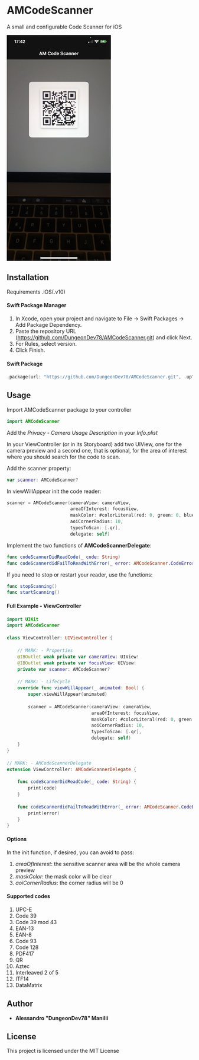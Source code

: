 # AMCodeScanner
A small and configurable Code Scanner for iOS

![Image description](https://github.com/DungeonDev78/AMCodeScanner/blob/main/Images/img001.jpg)

## Installation
Requirements
.iOS(.v10)

#### Swift Package Manager 
1. In Xcode, open your project and navigate to File → Swift Packages → Add Package Dependency.
2. Paste the repository URL (https://github.com/DungeonDev78/AMCodeScanner.git) and click Next.
3. For Rules, select version.
4. Click Finish.

#### Swift Package
```swift
.package(url: "https://github.com/DungeonDev78/AMCodeScanner.git", .upToNextMajor(from: "1.0.0"))
```


## Usage

Import AMCodeScanner package to your controller
```swift
import AMCodeScanner
```

Add the *Privacy - Camera Usage Description* in your *Info.plist*

In your ViewController (or in its Storyboard) add two UIView, one for the camera preview and a second one, that is optional, for the area of interest where you should search for the code to scan.

Add the scanner property:
```swift
var scanner: AMCodeScanner?
```

In viewWillAppear init the code reader:
```swift
scanner = AMCodeScanner(cameraView: cameraView,
                        areaOfInterest: focusView,
                        maskColor: #colorLiteral(red: 0, green: 0, blue: 0, alpha: 0.5),
                        aoiCornerRadius: 10,
                        typesToScan: [.qr],
                        delegate: self)
```

Implement the two functions of **AMCodeScannerDelegate**:
```swift
func codeScannerDidReadCode(_ code: String)
func codeScannerdidFailToReadWithError(_ error: AMCodeScanner.CodeError)
```

If you need to stop or restart your reader, use the functions:
```swift
func stopScanning()
func startScanning()
```

#### Full Example - ViewController
```swift
import UIKit
import AMCodeScanner

class ViewController: UIViewController {
    
    // MARK: - Properties
    @IBOutlet weak private var cameraView: UIView!
    @IBOutlet weak private var focusView: UIView!
    private var scanner: AMCodeScanner?

    // MARK: - Lifecycle
    override func viewWillAppear(_ animated: Bool) {
        super.viewWillAppear(animated)
        
        scanner = AMCodeScanner(cameraView: cameraView,
                                areaOfInterest: focusView,
                                maskColor: #colorLiteral(red: 0, green: 0, blue: 0, alpha: 0.5),
                                aoiCornerRadius: 10,
                                typesToScan: [.qr],
                                delegate: self)
    }
}

// MARK: - AMCodeScannerDelegate
extension ViewController: AMCodeScannerDelegate {
    
    func codeScannerDidReadCode(_ code: String) {
        print(code)
    }
    
    func codeScannerdidFailToReadWithError(_ error: AMCodeScanner.CodeError) {
        print(error)
    }
}
```

#### Options
In the init function, if desired, you can avoid to pass: 
1. *areaOfInterest*: the sensitive scanner area will be the whole camera preview
2. *maskColor*: the mask color will be clear
3. *aoiCornerRadius*: the corner radius will be 0

#### Supported codes
1. UPC-E
2. Code 39
3. Code 39 mod 43
4. EAN-13
5. EAN-8
6. Code 93
7. Code 128
8. PDF417
9. QR
10. Aztec
11. Interleaved 2 of 5
12. ITF14
13. DataMatrix


## Author

* **Alessandro "DungeonDev78" Manilii**

## License

This project is licensed under the MIT License
